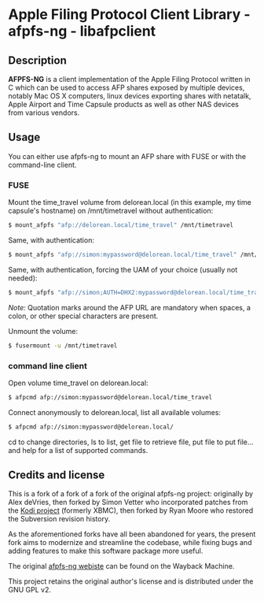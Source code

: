 # Apple Filing Protocol Client Library - afpfs-ng - libafpclient

## Description

**AFPFS-NG** is a client implementation of the Apple Filing Protocol written in C which
can be used to access AFP shares exposed by multiple devices, notably Mac OS X
computers, linux devices exporting shares with netatalk, Apple Airport and 
Time Capsule products as well as other NAS devices from various vendors.

## Usage

You can either use afpfs-ng to mount an AFP share with FUSE or with the command-line client.

### FUSE

Mount the time_travel volume from delorean.local (in this example, my time capsule's hostname)
on /mnt/timetravel without authentication:

```bash
$ mount_afpfs "afp://delorean.local/time_travel" /mnt/timetravel
```

Same, with authentication:

```bash
$ mount_afpfs "afp://simon:mypassword@delorean.local/time_travel" /mnt/timetravel
```

Same, with authentication, forcing the UAM of your choice (usually not needed):

```bash
$ mount_afpfs "afp://simon;AUTH=DHX2:mypassword@delorean.local/time_travel" /mnt/timetravel
```

*Note:* Quotation marks around the AFP URL are mandatory
when spaces, a colon, or other special characters are present.

Unmount the volume:

```bash
$ fusermount -u /mnt/timetravel
```

### command line client

Open volume time_travel on delorean.local:

```bash
$ afpcmd afp://simon:mypassword@delorean.local/time_travel
```

Connect anonymously to delorean.local, list all available volumes:

```bash
$ afpcmd afp://simon:mypassword@delorean.local/
```

cd to change directories, ls to list, get file to retrieve file, put file to put file...
and help for a list of supported commands.


## Credits and license

This is a fork of a fork of a fork of the original afpfs-ng project: originally by Alex deVries,
then forked by Simon Vetter who incorporated patches from the [Kodi project](https://kodi.tv/)
(formerly XBMC), then forked by Ryan Moore who restored the Subversion revision history.

As the aforementioned forks have all been abandoned for years, the present fork aims to
modernize and streamline the codebase, while fixing bugs and adding features to make
this software package more useful.

The original
[afpfs-ng webiste](http://web.archive.org/web/20150314201707/https://sites.google.com/site/alexthepuffin/home)
can be found on the Wayback Machine.

This project retains the original author's license and is distributed under the GNU GPL v2.
